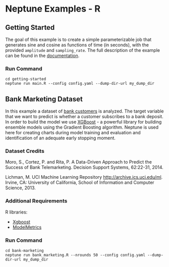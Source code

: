 # Neptune Examples - R

## Getting Started
The goal of this example is to create a simple parameterizable job
that generates sine and cosine as functions of time (in seconds),
with the provided `amplitude` and `sampling_rate`.
The full description of the example can be found in the
<a target="_blank" href="https://neptune.deepsense.io/versions/latest/getting-started.html">documentation</a>.

### Run Command

    cd getting-started
    neptune run main.R --config config.yaml --dump-dir-url my_dump_dir

## Bank Marketing Dataset
In this example a dataset of
<a target="_blank" href="https://archive.ics.uci.edu/ml/datasets/Bank+Marketing">bank customers</a> is analyzed. The target variable that we want to predict is whether a customer subscribes to a bank deposit. In order to build the model we use <a target="_blank" href="https://xgboost.readthedocs.io/en/latest/Xgboost">XGBoost</a> - a powerful library for building ensemble models using the Gradient Boosting algorithm. Neptune is used here for creating charts during model training and evaluation and identification of an adequate early stopping moment.

### Dataset Credits

Moro, S., Cortez, P. and Rita, P. A Data-Driven Approach to Predict the Success of Bank Telemarketing. Decision Support Systems, 62:22-31, 2014.

Lichman, M. UCI Machine Learning Repository http://archive.ics.uci.edu/ml. Irvine, CA: University of California, School of Information and Computer Science, 2013.

### Additional Requirements

R libraries:

* <a target="_blank" href="https://cran.r-project.org/web/packages/xgboost/">Xgboost</a>
* <a target="_blank" href="https://cran.r-project.org/web/packages/ModelMetrics/">ModelMetrics</a>

### Run Command

    cd bank-marketing
    neptune run bank_marketing.R --nrounds 50 --config config.yaml --dump-dir-url my_dump_dir
